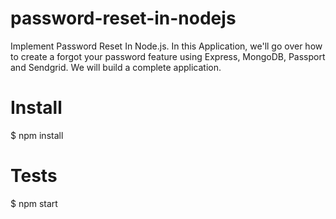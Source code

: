 # password-reset-in-nodejs
Implement Password Reset In Node.js. In this Application, we'll go over how to create a forgot your password feature using Express, MongoDB, Passport and Sendgrid. We will build a complete application.

# Install
$ npm install

# Tests
$ npm start

